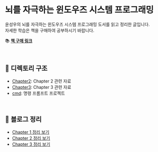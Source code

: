 ﻿# 뇌를 자극하는 윈도우즈 시스템 프로그래밍

윤성우의 뇌를 자극하는 윈도우즈 시스템 프로그래밍 도서를 읽고 정리한 글입니다.  
자세한 학습은 책을 구매하여 공부하시기 바랍니다.

📚 **[책 구매 링크](https://product.kyobobook.co.kr/detail/S000001223395)**

<br>

## 📂 디렉토리 구조

- [Chapter2](./Chapter2): Chapter 2 관련 자료
- [Chapter3](./Chapter3): Chapter 3 관련 자료
- [cmd](./cmd): 명령 프롬프트 프로젝트

<br>

## 📝 블로그 정리

- [Chapter 1 정리 보기](https://shine94.tistory.com/365)
- [Chapter 2 정리 보기](https://shine94.tistory.com/366)
- [Chapter 3 정리 보기](https://shine94.tistory.com/367)